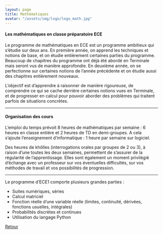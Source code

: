 ```yaml
---
layout: page
title: Mathématiques
avatar: "/assets/img/logo/logo_math.jpg"
---
```


#### Les mathématiques en classe préparatoire ECE ####

Le programme de mathématiques en ECE est un programme ambitieux qui s’étudie sur deux ans. En première année, on apprend les techniques et notions de base, et on étudie entièrement certaines parties du programme. Beaucoup de chapitres du programme ont déjà été abordé en Terminale mais seront vus de manière approfondie. En deuxième année, on se perfectionne sur certaines notions de l’année précédente et on étudie aussi des chapitres entièrement nouveaux.

L’objectif est d’apprendre à raisonner de manière rigoureuse, de comprendre ce qui se cache derrière certaines notions vues en Terminale, et de progresser en calcul pour pouvoir aborder des problèmes qui traitent parfois de situations concrètes.

---

#### Organisation des cours ####

L’emploi du temps prévoit 8 heures de mathématiques par semaine : 6 heures en classe entière et 2 heures de TD en demi-groupes. A cela s’ajoute l’enseignement d’informatique : 1 heure par semaine sur logiciel.

Des heures de khôlles (interrogations orales par groupes de 2 ou 3), à raison d’une toutes les deux semaines, permettent de s’assurer de la régularité de l’apprentissage. Elles sont également un moment privilégié d’échange avec un professeur sur vos éventuelles difficultés, sur vos méthodes de travail et vos possibilités de progression.

---

Le programme d’ECE1 comporte plusieurs grandes parties :

- Suites numériques, séries
- Calcul matriciel
- Fonction réelle d’une variable réelle (limites, continuité, dérivées, fonctions usuelles, intégrales)
- Probabilités discrètes et continues
- Utilisation du langage Python

[Retour](/matieres)
